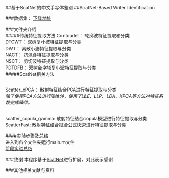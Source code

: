 ##基于ScatNet的中文手写体鉴别
##ScatNet-Based Writer Identification 



###数据集：
[下载地址](http://pan.baidu.com/s/1eQ8NfqE)  


###文件夹介绍  
#####传统特征提取方法
Contourlet： 轮廓波特征提取和分类     
DTCWT： 双树复小波特征提取与分类  
DWT： 离散小波特征提取与分类  
NACT： 抗混叠特征提取与分类  
NSCT： 剪切波特征提取与分类  
PDTDFB： 双树金字塔复小波特征提取与分类  
#####ScatNet相关方法
##
Scatter_xPCA： 散射特征结合PCA进行特征提取与分类  
 *除了使用PCA方法进行降维外，使用了LLE、LLP、LDA、KPCA等方法对特征系数完成降维。*
##
scatter\_copula\_gamma: 散射特征结合copula模型进行特征提取与分类   
ScatterFast: 散射特征结合拟合公式快速进行特征提取与分类  



####实验步骤及总结  
进入到各个文件夹运行main.m文件  
[阶段实验总结](https://github.com/matrixorz/writer_identification/blob/master/%E5%AE%9E%E9%AA%8C%E6%80%BB%E7%BB%9310_31.docx)  


###致谢
本程序基于[ScatNet]()进行扩展，对此表示感谢  

###其他相关文献与资料  

  